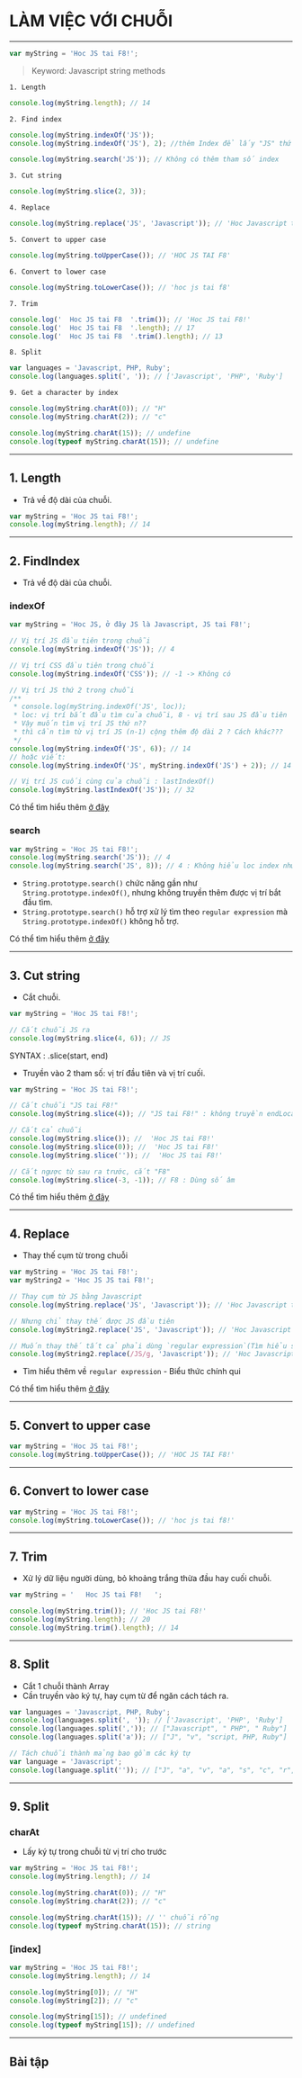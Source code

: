 # LÀM VIỆC VỚI CHUỖI

---

```js
var myString = 'Hoc JS tai F8!';
```

> Keyword: Javascript string methods

    1. Length

```js
console.log(myString.length); // 14
```

    2. Find index

```js
console.log(myString.indexOf('JS'));
console.log(myString.indexOf('JS'), 2); //thêm Index để lấy "JS" thứ 2

console.log(myString.search('JS')); // Không có thêm tham số index
```

    3. Cut string

```js
console.log(myString.slice(2, 3));
```

    4. Replace

```js
console.log(myString.replace('JS', 'Javascript')); // 'Hoc Javascript tai F8'
```

    5. Convert to upper case

```js
console.log(myString.toUpperCase()); // 'HOC JS TAI F8'
```

    6. Convert to lower case

```js
console.log(myString.toLowerCase()); // 'hoc js tai f8'
```

    7. Trim

```js
console.log('  Hoc JS tai F8  '.trim()); // 'Hoc JS tai F8!'
console.log('  Hoc JS tai F8  '.length); // 17
console.log('  Hoc JS tai F8  '.trim().length); // 13
```

    8. Split

```js
var languages = 'Javascript, PHP, Ruby';
console.log(languages.split(', ')); // ['Javascript', 'PHP', 'Ruby']
```

    9. Get a character by index

```js
console.log(myString.charAt(0)); // "H"
console.log(myString.charAt(2)); // "c"

console.log(myString.charAt(15)); // undefine
console.log(typeof myString.charAt(15)); // undefine
```

---

## 1. Length

- Trả về độ dài của chuỗi.

```js
var myString = 'Hoc JS tai F8!';
console.log(myString.length); // 14
```

---

## 2. FindIndex

- Trả về độ dài của chuỗi.

### indexOf

```js
var myString = 'Hoc JS, ở đây JS là Javascript, JS tai F8!';

// Vị trí JS đầu tiên trong chuỗi
console.log(myString.indexOf('JS')); // 4

// Vị trí CSS đầu tiên trong chuỗi
console.log(myString.indexOf('CSS')); // -1 -> Không có

// Vị trí JS thứ 2 trong chuỗi
/**
 * console.log(myString.indexOf('JS', loc));
 * loc: vị trí bắt đầu tìm của chuỗi, 8 - vị trí sau JS đầu tiên
 * Vậy muốn tìm vị trí JS thứ n??
 * thì cần tìm từ vị trí JS (n-1) cộng thêm độ dài 2 ? Cách khác???
 */
console.log(myString.indexOf('JS', 6)); // 14
// hoặc viết:
console.log(myString.indexOf('JS', myString.indexOf('JS') + 2)); // 14

// Vị trí JS cuối cùng của chuỗi : lastIndexOf()
console.log(myString.lastIndexOf('JS')); // 32
```

Có thể tìm hiểu thêm [ở đây](https://developer.mozilla.org/en-US/docs/Web/JavaScript/Reference/Global_Objects/String/indexOf)

### search

```js
var myString = 'Hoc JS tai F8!';
console.log(myString.search('JS')); // 4
console.log(myString.search('JS', 8)); // 4 : Không hiểu loc index như indexOf
```

- `String.prototype.search()` chức năng gần như `String.prototype.indexOf()`, nhưng không truyền thêm được vị trí bắt đầu tìm.
- `String.prototype.search()` hỗ trợ xử lý tìm theo `regular expression` mà `String.prototype.indexOf()` không hỗ trợ.

Có thể tìm hiểu thêm [ở đây](https://developer.mozilla.org/en-US/docs/Web/JavaScript/Reference/Global_Objects/String/search)

---

## 3. Cut string

- Cắt chuỗi.

```js
var myString = 'Hoc JS tai F8!';

// Cắt chuỗi JS ra
console.log(myString.slice(4, 6)); // JS
```

SYNTAX : .slice(start, end)

- Truyền vào 2 tham số: vị trí đầu tiên và vị trí cuối.

```js
var myString = 'Hoc JS tai F8!';

// Cắt chuỗi "JS tai F8!"
console.log(myString.slice(4)); // "JS tai F8!" : không truyền endLocation (tham số thứ 2)

// Cắt cả chuỗi
console.log(myString.slice()); //  'Hoc JS tai F8!'
console.log(myString.slice(0)); //  'Hoc JS tai F8!'
console.log(myString.slice('')); //  'Hoc JS tai F8!'

// Cắt ngược từ sau ra trước, cắt "F8"
console.log(myString.slice(-3, -1)); // F8 : Dùng số âm
```

Có thể tìm hiểu thêm [ở đây](https://developer.mozilla.org/en-US/docs/Web/JavaScript/Reference/Global_Objects/Array/slice)

---

## 4. Replace

- Thay thế cụm từ trong chuỗi

```js
var myString = 'Hoc JS tai F8!';
var myString2 = 'Hoc JS JS tai F8!';

// Thay cụm từ JS bằng Javascript
console.log(myString.replace('JS', 'Javascript')); // 'Hoc Javascript tai F8!'

// Nhưng chỉ thay thế được JS đầu tiên
console.log(myString2.replace('JS', 'Javascript')); // 'Hoc Javascript JS tai F8!'

// Muốn thay thế tất cả phải dùng `regular expression`(Tìm hiểu sau)
console.log(myString2.replace(/JS/g, 'Javascript')); // 'Hoc Javascript Javascript tai F8!'
```

- Tìm hiểu thêm về `regular expression` - Biểu thức chính qui

Có thể tìm hiểu thêm [ở đây](https://developer.mozilla.org/en-US/docs/Web/JavaScript/Reference/Global_Objects/String/replace)

---

## 5. Convert to upper case

```js
var myString = 'Hoc JS tai F8!';
console.log(myString.toUpperCase()); // 'HOC JS TAI F8!'
```

---

## 6. Convert to lower case

```js
var myString = 'Hoc JS tai F8!';
console.log(myString.toLowerCase()); // 'hoc js tai f8!'
```

---

## 7. Trim

- Xử lý dữ liệu người dùng, bỏ khoảng trắng thừa đầu hay cuối chuỗi.

```js
var myString = '   Hoc JS tai F8!   ';

console.log(myString.trim()); // 'Hoc JS tai F8!'
console.log(myString.length); // 20
console.log(myString.trim().length); // 14
```

---

## 8. Split

- Cắt 1 chuỗi thành Array
- Cần truyền vào ký tự, hay cụm từ để ngăn cách tách ra.

```js
var languages = 'Javascript, PHP, Ruby';
console.log(languages.split(', ')); // ['Javascript', 'PHP', 'Ruby']
console.log(languages.split(',')); // ["Javascript", " PHP", " Ruby"]
console.log(languages.split('a')); // ["J", "v", "script, PHP, Ruby"]

// Tách chuỗi thành mảng bao gồm các ký tự
var language = 'Javascript';
console.log(language.split('')); // ["J", "a", "v", "a", "s", "c", "r", "i", "p", "t"]
```

---

## 9. Split

### charAt

- Lấy ký tự trong chuỗi từ vị trí cho trước

```js
var myString = 'Hoc JS tai F8!';
console.log(myString.length); // 14

console.log(myString.charAt(0)); // "H"
console.log(myString.charAt(2)); // "c"

console.log(myString.charAt(15)); // '' chuỗi rỗng
console.log(typeof myString.charAt(15)); // string
```

### [index]

```js
var myString = 'Hoc JS tai F8!';
console.log(myString.length); // 14

console.log(myString[0]); // "H"
console.log(myString[2]); // "c"

console.log(myString[15]); // undefined
console.log(typeof myString[15]); // undefined
```

---

## Bài tập
